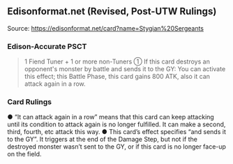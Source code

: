 
## Edisonformat.net (Revised, Post-UTW Rulings)

Source: https://edisonformat.net/card?name=Stygian%20Sergeants

### Edison-Accurate PSCT

> 1 Fiend Tuner + 1 or more non-Tuners
> ① If this card destroys an opponent's monster by battle and sends it to the GY: You can activate this effect; this Battle Phase, this card gains 800 ATK, also it can attack again in a row.

### Card Rulings

● “It can attack again in a row” means that this card can keep attacking until its condition to attack again is no longer fulfilled. It can make a second, third, fourth, etc attack this way.
● This card’s effect specifies “and sends it to the GY”. It triggers at the end of the Damage Step, but not if the destroyed monster wasn’t sent to the GY, or if this card is no longer face-up on the field.
            